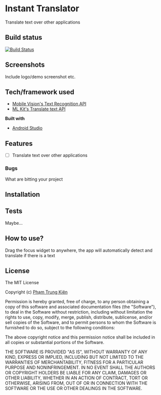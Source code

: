 # Instant Translator
Translate text over other applications

## Build status
[![Build Status](https://img.shields.io/badge/build-developing-blue.svg)]()


## Screenshots
Include logo/demo screenshot etc.

## Tech/framework used
- [Mobile Vision's Text Recognition API](https://developers.google.com/vision/android/text-overview)
- [ML Kit's Translate text API](https://firebase.google.com/docs/ml-kit/android/translate-text)

**Built with**
- [Android Studio](https://developer.android.com/studio/)

## Features
- [ ] Translate text over other applications

### Bugs
What are bitting your project

## Installation

## Tests
Maybe...

## How to use?
Drag the focus widget to anywhere, the app will automatically detect and translate if there is a text

## License
The MIT License

Copyright (c) [Phạm Trung Kiên]()

Permission is hereby granted, free of charge, to any person obtaining a copy
of this software and associated documentation files (the "Software"), to deal
in the Software without restriction, including without limitation the rights
to use, copy, modify, merge, publish, distribute, sublicense, and/or sell
copies of the Software, and to permit persons to whom the Software is
furnished to do so, subject to the following conditions:

The above copyright notice and this permission notice shall be included in all
copies or substantial portions of the Software.

THE SOFTWARE IS PROVIDED "AS IS", WITHOUT WARRANTY OF ANY KIND, EXPRESS OR
IMPLIED, INCLUDING BUT NOT LIMITED TO THE WARRANTIES OF MERCHANTABILITY,
FITNESS FOR A PARTICULAR PURPOSE AND NONINFRINGEMENT. IN NO EVENT SHALL THE
AUTHORS OR COPYRIGHT HOLDERS BE LIABLE FOR ANY CLAIM, DAMAGES OR OTHER
LIABILITY, WHETHER IN AN ACTION OF CONTRACT, TORT OR OTHERWISE, ARISING FROM,
OUT OF OR IN CONNECTION WITH THE SOFTWARE OR THE USE OR OTHER DEALINGS IN THE
SOFTWARE.